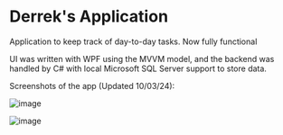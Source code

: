 # Derrek's Application
Application to keep track of day-to-day tasks. Now fully functional

UI was written with WPF using the MVVM model, and the backend was handled by C# with local Microsoft SQL Server support to store data.

Screenshots of the app (Updated 10/03/24):

![image](https://github.com/user-attachments/assets/3ff03ff7-635c-4053-877f-bfa1b409217f)

![image](https://github.com/user-attachments/assets/2dcfbf36-ea0b-4b94-980e-619abf7dffc6)
